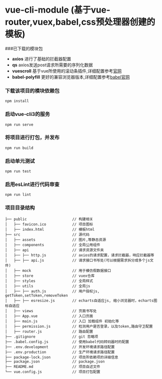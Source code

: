 # vue-cli-module (基于vue-router,vuex,babel,css预处理器创建的模板)
###已下载的模块包
* **axios** 进行了基础的拦截器配置
* **qs** axios发送post请求所需要的序列化数据
* **vuescroll** 基于vue所使用的滚动条插件,详细配置参考[官网](https://vuescrolljs.yvescoding.org/zh/guide/)
* **babel-polyfill** 更好的兼容浏览器版本,详细配置参考[babel官网](https://www.babeljs.cn/docs/babel-polyfill)
### 下载该项目的模块依赖包
```
npm install
```

### 启动vue-cli3的服务
```
npm run serve
```

### 将项目进行打包，并发布
```
npm run build
```

### 启动单元测试
```
npm run test
```

### 启用esLint进行代码审查
```
npm run lint
```
### 项目目录结构
```
├── public                     // 构建相关
│   ├── favicon.ico            // 项目图标
│   ├── index.html             // 模板html
├── src                        // 源代码
│   ├── assets                 // 图片,等静态资源
│   ├── components             // 全局公用组件
│   ├── api                    // 请求资源文件夹
│   ├── ├── http.js            // axios的请求配置，请求拦截器，响应拦截器等
│   ├── ├── api.js             // 请求接口书写处(可以根据需求拆分成多个js文件)
│   ├── mock                   // 用于模仿假数据接口
│   ├── store                  // vuex仓库
│   ├── styles                 // 全局样式
│   ├── utils                  // 全局js
│   ├── ├── auth.js            // 用户授权js, getToken,setToken,removeToken
│   ├── ├── esresize.js        // echarts自适应js, 缩小浏览器时，echarts图标自适应
│   ├── views                  // 页面书写处
│   ├── App.vue                // 入口页面
│   ├── main.js                // 入口 加载组件 初始化等
│   ├── permission.js          // 检测用户是否登录，以及token,路由守卫配置
│   ├── router.js              // 路由配置
├── .gitignore                 // git 忽略项
├── .babel.config.js           // 使用babel代码转码器时的配置
├── .env.development           // 开发环境请求路径配置
├── .env.production            // 生产环境请求路径配置
├── package-lock.json          // 项目所依赖项的详细信息
├── package.json               // package.json
├── README.md                  // 项目自述文件
└── vue.config.js              // 项目打包配置
```
